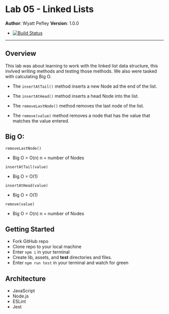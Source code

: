 # Lab 05 - Linked Lists
**Author**: Wyatt Pefley
**Version**: 1.0.0 
- [![Build Status](https://travis-ci.com/peffles/05-linked-lists-FUNdamentals.svg?branch=master)](https://travis-ci.com/peffles/05-linked-lists-FUNdamentals)
___
## Overview
This lab was about learning to work with the linked list data structure, this invlved writing methods and testing those methods. We also were tasked with calculating Big O.
* The ```insertAtTail()``` method inserts a new Node ad the end of the list.
* The ```insertAtHead()``` method inserts a head Node into the list.
* The ```removeLastNode()``` method removes the last node of the list.


* The ```remove(value)``` method removes a node that has the value that matches the value entered.

## Big O:
```removeLastNode()```

* Big O = O(n) n = number of Nodes


```insertAtTail(value)```
* Big O = O(1)

```insertAtHead(value)```
* Big O = O(1)

```remove(value)```
* Big O = O(n) n = number of Nodes
## Getting Started
* Fork GitHub repo
* Clone repo to your local machine
* Enter ```npm i``` in your terminal
* Create lib, assets, and __test__ directories and files. 
* Enter ```npm run test``` in your terminal and watch for green

## Architecture
* JavaScript
* Node.js
* ESLint
* Jest
